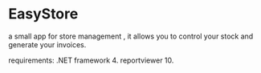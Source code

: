 # EasyStore
a small app for store management , it allows you to control your stock and generate your invoices.

requirements: .NET framework 4. reportviewer 10.
